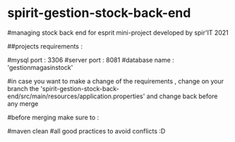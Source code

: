 # spirit-gestion-stock-back-end

#managing stock back end for esprit mini-project developed by spir'IT 2021 

##projects requirements : 

#mysql port : 3306
#server port : 8081 
#database name : 'gestionmagasinstock' 

#in case you want to make a change of the requirements , change on your branch the 'spirit-gestion-stock-back-end/src/main/resources/application.properties' and change back before any merge 

#before merging make sure to : 

#maven clean 
#all good practices to avoid conflicts :D 
